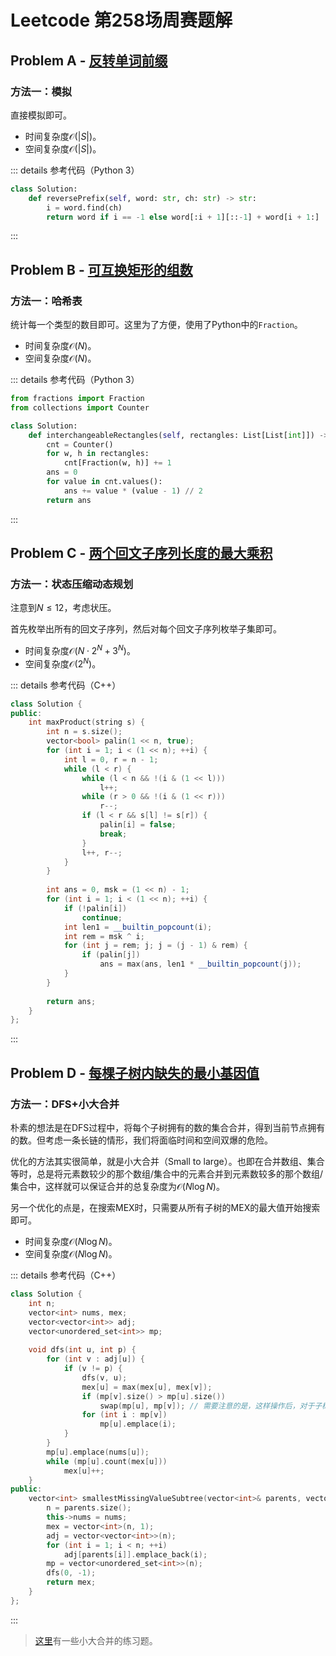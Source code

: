 # Leetcode 第258场周赛题解

## Problem A - [反转单词前缀](https://leetcode.cn/problems/reverse-prefix-of-word/)

### 方法一：模拟

直接模拟即可。

- 时间复杂度$\mathcal{O}(|S|)$。
- 空间复杂度$\mathcal{O}(|S|)$。

::: details 参考代码（Python 3）

```python
class Solution:
    def reversePrefix(self, word: str, ch: str) -> str:
        i = word.find(ch)
        return word if i == -1 else word[:i + 1][::-1] + word[i + 1:]
```

:::

## Problem B - [可互换矩形的组数](https://leetcode.cn/problems/number-of-pairs-of-interchangeable-rectangles/)

### 方法一：哈希表

统计每一个类型的数目即可。这里为了方便，使用了Python中的`Fraction`。

- 时间复杂度$\mathcal{O}(N)$。
- 空间复杂度$\mathcal{O}(N)$。

::: details 参考代码（Python 3）

```python
from fractions import Fraction
from collections import Counter

class Solution:
    def interchangeableRectangles(self, rectangles: List[List[int]]) -> int:
        cnt = Counter()
        for w, h in rectangles:
            cnt[Fraction(w, h)] += 1
        ans = 0
        for value in cnt.values():
            ans += value * (value - 1) // 2
        return ans
```

:::

## Problem C - [两个回文子序列长度的最大乘积](https://leetcode.cn/problems/maximum-product-of-the-length-of-two-palindromic-subsequences/)

### 方法一：状态压缩动态规划

注意到$N\le12$，考虑状压。

首先枚举出所有的回文子序列，然后对每个回文子序列枚举子集即可。

- 时间复杂度$\mathcal{O}(N\cdot2^N+3^N)$。
- 空间复杂度$\mathcal{O}(2^N)$。

::: details 参考代码（C++）

```cpp
class Solution {
public:
    int maxProduct(string s) {
        int n = s.size();
        vector<bool> palin(1 << n, true);
        for (int i = 1; i < (1 << n); ++i) {
            int l = 0, r = n - 1;
            while (l < r) {
                while (l < n && !(i & (1 << l)))
                    l++;
                while (r > 0 && !(i & (1 << r)))
                    r--;
                if (l < r && s[l] != s[r]) {
                    palin[i] = false;
                    break;
                }
                l++, r--;
            }
        }
        
        int ans = 0, msk = (1 << n) - 1;
        for (int i = 1; i < (1 << n); ++i) {
            if (!palin[i])
                continue;
            int len1 = __builtin_popcount(i);
            int rem = msk ^ i;
            for (int j = rem; j; j = (j - 1) & rem) {
                if (palin[j])
                    ans = max(ans, len1 * __builtin_popcount(j));
            }
        }
        
        return ans;
    }
};
```

:::

## Problem D - [每棵子树内缺失的最小基因值](https://leetcode.cn/problems/smallest-missing-genetic-value-in-each-subtree/)

### 方法一：DFS+小大合并

朴素的想法是在DFS过程中，将每个子树拥有的数的集合合并，得到当前节点拥有的数。但考虑一条长链的情形，我们将面临时间和空间双爆的危险。

优化的方法其实很简单，就是小大合并（Small to large）。也即在合并数组、集合等时，总是将元素数较少的那个数组/集合中的元素合并到元素数较多的那个数组/集合中，这样就可以保证合并的总复杂度为$\mathcal{O}(N\log N)$。

另一个优化的点是，在搜索MEX时，只需要从所有子树的MEX的最大值开始搜索即可。

- 时间复杂度$\mathcal{O}(N\log N)$。
- 空间复杂度$\mathcal{O}(N\log N)$。

::: details 参考代码（C++）

```cpp
class Solution {
    int n;
    vector<int> nums, mex;
    vector<vector<int>> adj;
    vector<unordered_set<int>> mp;
    
    void dfs(int u, int p) {
        for (int v : adj[u]) {
            if (v != p) {
                dfs(v, u);
                mex[u] = max(mex[u], mex[v]);
                if (mp[v].size() > mp[u].size())
                    swap(mp[u], mp[v]); // 需要注意的是，这样操作后，对于子树中的点，`mp[v]`就不一定和`v`对应了。但因为它们之后不会再被用到，所以也没有影响。
                for (int i : mp[v])
                    mp[u].emplace(i);
            }
        }
        mp[u].emplace(nums[u]);
        while (mp[u].count(mex[u]))
            mex[u]++;
    }
public:
    vector<int> smallestMissingValueSubtree(vector<int>& parents, vector<int>& nums) {
        n = parents.size();
        this->nums = nums;
        mex = vector<int>(n, 1);
        adj = vector<vector<int>>(n);
        for (int i = 1; i < n; ++i)
            adj[parents[i]].emplace_back(i);
        mp = vector<unordered_set<int>>(n);
        dfs(0, -1);
        return mex;
    }
};
```

:::

> [这里](/basic/small-to-large/)有一些小大合并的练习题。

<Utterances />
